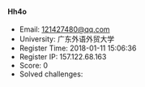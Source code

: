 #### Hh4o  

* Email: 121427480@qq.com  
* University: 广东外语外贸大学  
* Register Time: 2018-01-11 15:06:36  
* Register IP: 157.122.68.163  
* Score: 0  
* Solved challenges: 
